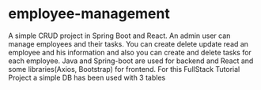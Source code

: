 # employee-management
A simple CRUD project in Spring Boot and React. An admin user can manage employees and their tasks. You can create delete update read an employee and his information and also you can create and delete tasks for each employee. Java and Spring-boot are used for backend and React and some libraries(Axios, Bootstrap) for frontend. For this FullStack Tutorial Project a simple DB has been used with 3 tables
